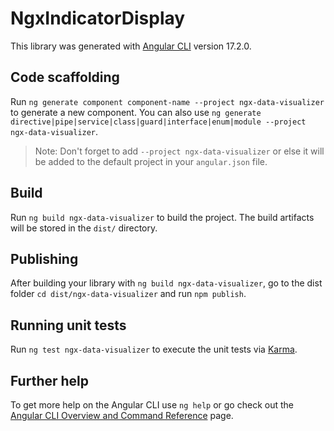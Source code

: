 # NgxIndicatorDisplay

This library was generated with [Angular CLI](https://github.com/angular/angular-cli) version 17.2.0.

## Code scaffolding

Run `ng generate component component-name --project ngx-data-visualizer` to generate a new component. You can also use `ng generate directive|pipe|service|class|guard|interface|enum|module --project ngx-data-visualizer`.
> Note: Don't forget to add `--project ngx-data-visualizer` or else it will be added to the default project in your `angular.json` file. 

## Build

Run `ng build ngx-data-visualizer` to build the project. The build artifacts will be stored in the `dist/` directory.

## Publishing

After building your library with `ng build ngx-data-visualizer`, go to the dist folder `cd dist/ngx-data-visualizer` and run `npm publish`.

## Running unit tests

Run `ng test ngx-data-visualizer` to execute the unit tests via [Karma](https://karma-runner.github.io).

## Further help

To get more help on the Angular CLI use `ng help` or go check out the [Angular CLI Overview and Command Reference](https://angular.io/cli) page.
